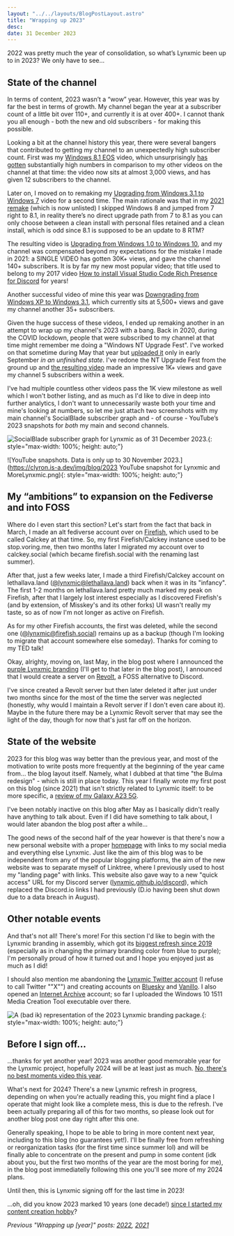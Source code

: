 ```yaml
---
layout: "../../layouts/BlogPostLayout.astro"
title: "Wrapping up 2023"
desc:
date: 31 December 2023
---
```


2022 was pretty much the year of consolidation, so what’s Lynxmic been up to in 2023? We only have to see...

## State of the channel
In terms of content, 2023 wasn’t a “wow” year. However, this year was by far the best in terms of growth. My channel began the year at a subscriber count of a little bit over 110+, and currently it is at over 400+. I cannot thank you all enough - both the new and old subscribers - for making this possible.

Looking a bit at the channel history this year, there were several bangers that contributed to getting my channel to an unexpectedly high subscriber count. First was my [Windows 8.1 EOS][2] video, which unsurprisingly [has gotten][3] substantially high numbers in comparison to my other videos on the channel at that time: the video now sits at almost 3,000 views, and has given 12 subscribers to the channel.

Later on, I moved on to remaking my [Upgrading from Windows 3.1 to Windows 7][4] video for a second time. The main rationale was that in my [2021 remake][5] (which is now unlisted) I skipped Windows 8 and jumped from 7 right to 8.1, in reality there’s no direct upgrade path from 7 to 8.1 as you can only choose between a clean install with personal files retained and a clean install, which is odd since 8.1 is supposed to be an update to 8 RTM?

The resulting video is [Upgrading from Windows 1.0 to Windows 10][6], and my channel was compensated beyond my expectations for the mistake I made in 2021: a SINGLE VIDEO has gotten 30K+ views, and gave the channel 140+ subscribers. It is by far my new most popular video; that title used to belong to my 2017 video [How to install Visual Studio Code Rich Presence for Discord][7] for years!

Another successful video of mine this year was [Downgrading from Windows XP to Windows 3.1][8], which currently sits at 5,500+ views and gave my channel another 35+ subscribers.

Given the huge success of these videos, I ended up remaking another in an attempt to wrap up my channel's 2023 with a bang. Back in 2020, during the COVID lockdown, people that were subscribed to my channel at that time might remember me doing a "Windows NT Upgrade Fest". I've worked on that sometime during May that year but [uploaded it][14] only in early September *in an unfinished state*. I've redone the NT Upgrade Fest from the ground up and [the resulting video][15] made an impressive 1K+ views and gave my channel 5 subscribers within a week.

I’ve had multiple countless other videos pass the 1K view milestone as well which I won't bother listing, and as much as I'd like to dive in deep into further analytics, I don't want to unnecessarily waste both your time and mine's looking at numbers, so let me just attach two screenshots with my main channel's SocialBlade subscriber graph and - of course - YouTube’s 2023 snapshots for *both* my main and second channels.

![SocialBlade subscriber graph for Lynxmic as of 31 December 2023.](https://clyron.is-a.dev/img/blog/22.png){: style="max-width: 100%; height: auto;"}

![YouTube snapshots. Data is only up to 30 November 2023.](https://clyron.is-a.dev/img/blog/2023 YouTube snapshot for Lynxmic and MoreLynxmic.png){: style="max-width: 100%; height: auto;"}

## My “ambitions” to expansion on the Fediverse and into FOSS
Where do I even start this section? Let's start from the fact that back in March, I made an alt fediverse account over on [Firefish][9], which used to be called Calckey at that time. So, my first Firefish/Calckey instance used to be stop.voring.me, then two months later I migrated my account over to calckey.social (which became firefish.social with the renaming last summer).

After that, just a few weeks later, I made a third Firefish/Calckey account on lethallava.land ([@lynxmic@lethallava.land][10]) back when it was in its "infancy". The first 1-2 months on lethallava.land pretty much marked my peak on Firefish, after that I largely lost interest especially as I discovered Firefish's (and by extension, of Misskey's and its other forks) UI wasn't really my taste, so as of now I'm not longer as active on Firefish.

As for my other Firefish accounts, the first was deleted, while the second one ([@lynxmic@firefish.social][11]) remains up as a backup (though I'm looking to migrate that account somewhere else someday). Thanks for coming to my TED talk!

Okay, alrighty, moving on, last May, in the blog post where I announced the [purple Lynxmic branding][12] (I'll get to that later in the blog post), I announced that I would create a server on [Revolt][13], a FOSS alternative to Discord.

I've since created a Revolt server but then later deleted it after just under two months since for the most of the time the server was neglected (honestly, why would I maintain a Revolt server if I don't even care about it). Maybe in the future there may be a Lynxmic Revolt server that may see the light of the day, though for now that's just far off on the horizon.

## State of the website
2023 for this blog was way better than the previous year, and most of the motivation to write posts more frequently at the beginning of the year came from... the blog layout itself. Namely, what I dubbed at that time "the Bulma redesign" - which is still in place today. This year I finally wrote my first post on this blog (since 2021) that isn't strictly related to Lynxmic itself: to be more specific, a [review of my Galaxy A23 5G][16].

I've been notably inactive on this blog after May as I basically didn't really have anything to talk about. Even if I did have something to talk about, I would later abandon the blog post after a while...

The good news of the second half of the year however is that there's now a new personal website with a proper [homepage][17] with links to my social media and everything else Lynxmic. Just like the aim of this blog was to be independent from any of the popular blogging platforms, the aim of the new website was to separate myself of Linktree, where I previously used to host my "landing page" with links. This website also gave way to a new "quick access" URL for my Discord server ([lynxmic.github.io/discord][18]), which replaced the Discord.io links I had previously (D.io having been shut down due to a data breach in August).

## Other notable events
And that's not all! There's more! For this section I'd like to begin with the Lynxmic branding in assembly, which got its [biggest refresh since 2019][12] (especially as in changing the primary branding color from blue to purple); I'm personally proud of how it turned out and I hope you enjoyed just as much as I did!

I should also mention me abandoning the [Lynxmic Twitter account][19] (I refuse to call Twitter ""X"") and creating accounts on [Bluesky][20] and [Vanillo][21]. I also opened an [Internet Archive][22] account; so far I uploaded the Windows 10 1511 Media Creation Tool executable over there.

![A (bad ik) representation of the 2023 Lynxmic branding package.](https://clyron.is-a.dev/img/blog/19.png){: style="max-width: 100%; height: auto;"}

## Before I sign off...
...thanks for yet another year! 2023 was another good memorable year for the Lynxmic project, hopefully 2024 will be at least just as much. [No, there's no best moments video this year][23].

What's next for 2024? There's a new Lynxmic refresh in progress, depending on when you're actually reading this, you might find a place I operate that might look like a complete mess, this is due to the refresh. I've been actually preparing all of this for two months, so please look out for another blog post one day right after this one.

Generally speaking, I hope to be able to bring in more content next year, including to this blog (no guarantees yet!). I'll be finally free from refreshing or reorganization tasks (for the first time since summer lol) and will be finally able to concentrate on the present and pump in some content (idk about you, but the first two months of the year are the most boring for me), in the blog post immediatelly following this one you'll see more of my 2024 plans.

Until then, this is Lynxmic signing off for the last time in 2023!

...oh, did you know 2023 marked 10 years (one decade!) [since I started my content creation hobby][25]?

*Previous "Wrapping up [year]" posts: [2022][1], [2021][24]*

[1]: /blog/2022/12/31/wrapping-up-2022.html
[2]: https://www.youtube.com/watch?v=5tFlkKDBZdw
[3]: /blog/2023/01/14/windows-eos-videos-analytics-impact-channel-growth.html
[4]: https://youtu.be/WTl8cZGfEBI
[5]: https://youtu.be/eEupiofSrSc
[6]: https://youtu.be/XscntGlgvCc
[7]: https://youtu.be/gl63D_kNSb4
[8]: https://youtu.be/eMmSie5kT8g
[9]: https://joinfirefish.org
[10]: https://lethallava.land/@lynxmic
[11]: https://firefish.social/@lynxmic
[12]: /blog/2023/05/09/introducing-the-new-lynxmic.html
[13]: https://revolt.chat
[14]: https://youtu.be/xWZWTrBjKg0
[15]: https://youtu.be/IevHvm4sCW4
[16]: /blog/2023/03/05/galaxy-a23-5g-one-month-review-why-switched.html
[17]: https://lynxmic.github.io
[18]: https://lynxmic.github.io/discord
[19]: https://twitter.com/Lynxmic
[20]: https://bsky.app/profile/lynxmic.bsky.social
[21]: https://vanillo.tv/u/LGyuwTfNQE6XrVV8zrJkHg
[22]: https://archive.org/details/@lynxmic
[23]: https://www.youtube.com/post/Ugkx0bZBz3FnzxqX8QGNgJU2lc5I3GC1wQQc
[24]: /blog/2021/12/31/wrapping-up-2021.html
[25]: https://www.youtube.com/post/UgkxAMaA3u0PEy_Sce4sY1dH2chpnfqlpub2